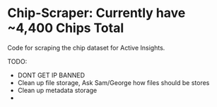 # Chip-Scraper: Currently have ~4,400 Chips Total
 Code for scraping the chip dataset for Active Insights. 




TODO:

- DONT GET IP BANNED 
- Clean up file storage, Ask Sam/George how files should be stores
- Clean up metadata storage
- 
